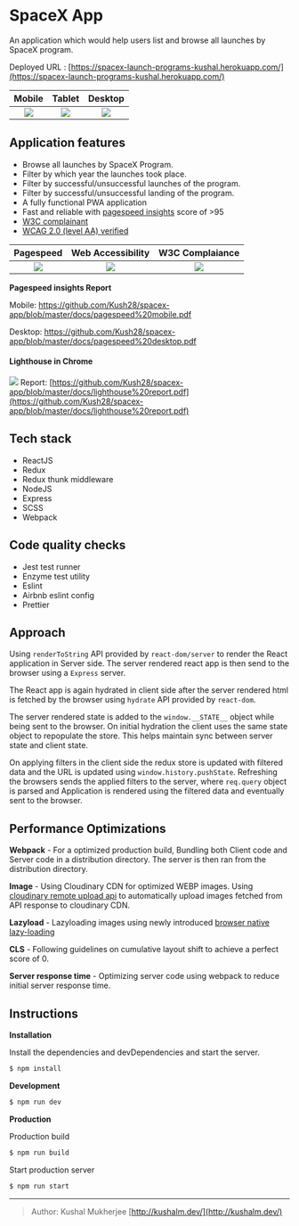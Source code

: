 # SpaceX App 

An application which would help users list and browse all launches by SpaceX program.

Deployed URL : [https://spacex-launch-programs-kushal.herokuapp.com/](https://spacex-launch-programs-kushal.herokuapp.com/)

Mobile             | Tablet           | Desktop
:-------------------------:|:-------------------------: |:-------------------------:
![](https://res.cloudinary.com/doxldod5y/image/upload/v1600722071/spacex/mobile_jnrdgh.png)  |  ![](https://res.cloudinary.com/doxldod5y/image/upload/v1600722084/spacex/tablet_bwe5km.png) | ![](https://res.cloudinary.com/doxldod5y/image/upload/v1600722074/spacex/desktop_jtfmvg.png)

## Application features
- Browse all launches by SpaceX Program.
- Filter by which year the launches took place.
- Filter by successful/unsuccessful launches of the program.
- Filter by successful/unsuccessful landing of the program.
- A fully functional PWA application
- Fast and reliable with [pagespeed insights](https://developers.google.com/speed/pagespeed/insights/?url=https%3A%2F%2Fspacex-launch-programs-kushal.herokuapp.com%2F) score of >95
- [W3C complainant](https://validator.w3.org/nu/?doc=https%3A%2F%2Fspacex-launch-programs-kushal.herokuapp.com%2F)
- [WCAG 2.0 (level AA) verified](https://achecker.ca/checker/index.php)
 

Pagespeed             | Web Accessibility           | W3C Complaiance
:-------------------------:|:-------------------------: |:-------------------------:
![](https://res.cloudinary.com/doxldod5y/image/upload/v1600639615/spacex/pagespeed_mobile_d7xk2i.png)  |  ![](https://res.cloudinary.com/doxldod5y/image/upload/v1600640025/spacex/accessibility_boti0e.png) | ![](https://res.cloudinary.com/doxldod5y/image/upload/v1600640191/spacex/w3c_wd7nar.png)

**Pagespeed insights Report**

Mobile: https://github.com/Kush28/spacex-app/blob/master/docs/pagespeed%20mobile.pdf

Desktop: https://github.com/Kush28/spacex-app/blob/master/docs/pagespeed%20desktop.pdf

#### Lighthouse in Chrome
 ![](https://res.cloudinary.com/doxldod5y/image/upload/v1600724196/spacex/lighthouse_pookkl.png)
 Report: [https://github.com/Kush28/spacex-app/blob/master/docs/lighthouse%20report.pdf](https://github.com/Kush28/spacex-app/blob/master/docs/lighthouse%20report.pdf)

## Tech stack

- ReactJS
- Redux
- Redux thunk middleware
- NodeJS
- Express
- SCSS
- Webpack

## Code quality checks
- Jest test runner
- Enzyme test utility
- Eslint
- Airbnb eslint config
- Prettier

## Approach

Using `renderToString` API provided by `react-dom/server` to render the React application in Server side. The server rendered react app is then send to the browser using a `Express` server.

The React app is again hydrated in client side after the server rendered html is fetched by the browser using `hydrate` API provided by `react-dom`.

The server rendered state is added to the `window.__STATE__` object while being sent to the browser. On initial hydration the client uses the same state object to repopulate the store. This helps maintain sync between server state and client state.

On applying filters in the client side the redux store is updated with filtered data and the URL is updated using `window.history.pushState`. Refreshing the browsers sends the applied filters to the server, where `req.query` object is parsed and Application is rendered using the filtered data and eventually sent to the browser.

## Performance Optimizations

**Webpack** - For a optimized production build, Bundling both Client code and Server code in a distribution directory. The server is then ran from the distribution directory.

**Image** -  Using Cloudinary CDN for optimized WEBP images. Using[ cloudinary remote upload api](https://cloudinary.com/documentation/fetch_remote_images#auto_upload_remote_resources) to automatically upload images fetched from API response to cloudinary CDN.

**Lazyload** - Lazyloading images using newly introduced [browser native lazy-loading](https://web.dev/native-lazy-loading/)

**CLS** - Following guidelines on cumulative layout shift to achieve a perfect score of 0.

**Server response time** - Optimizing server code using webpack to reduce initial server response time.

## Instructions

**Installation**

Install the dependencies and devDependencies and start the server.
```sh
$ npm install
```

**Development**
```sh
$ npm run dev
```

**Production**

Production build

```sh
$ npm run build
```
Start production server

```sh
$ npm run start
```

---

> Author: Kushal Mukherjee
>[http://kushalm.dev/](http://kushalm.dev/)



